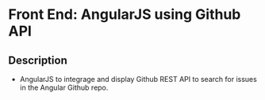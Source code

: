 # Front End: AngularJS using Github API

## Description

- AngularJS to integrage and display Github REST API to search for issues in the Angular Github repo.

